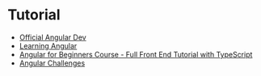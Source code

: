 # Tutorial

- [Official Angular Dev](https://angular.dev/)
- [Learning Angular](https://www.youtube.com/playlist?list=PL1w1q3fL4pmj9k1FrJ3Pe91EPub2_h4jF)
- [Angular for Beginners Course - Full Front End Tutorial with TypeScript](https://www.youtube.com/watch?v=3qBXWUpoPHo)
- [Angular Challenges](https://angular-challenges.vercel.app/)
